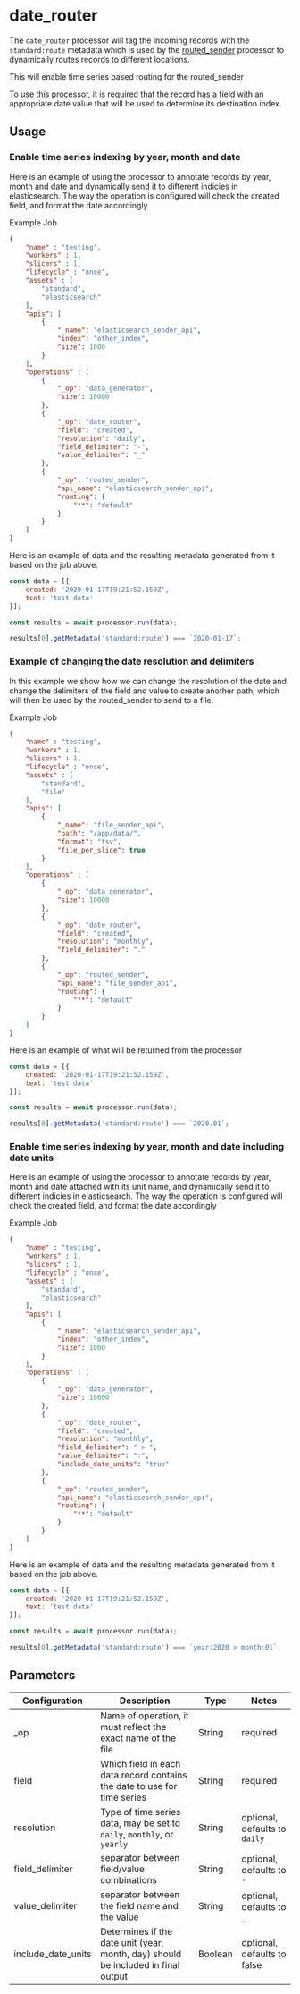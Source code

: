 # date_router

The `date_router` processor will tag the incoming records with the `standard:route` metadata which is used by the [routed_sender](./routed_sender.md) processor to dynamically routes records to different locations.

This will enable time series based routing for the routed_sender

To use this processor, it is required that the record has a field with an appropriate date value that will be used to determine its destination index.


## Usage

### Enable time series indexing by year, month and date
Here is an example of using the processor to annotate records by year, month and date and dynamically send it to different indicies in elasticsearch. The way the operation is configured will check the created field, and format the date accordingly

Example Job
```json
{
    "name" : "testing",
    "workers" : 1,
    "slicers" : 1,
    "lifecycle" : "once",
    "assets" : [
        "standard",
        "elasticsearch"
    ],
    "apis": [
        {
            "_name": "elasticsearch_sender_api",
            "index": "other_index",
            "size": 1000
        }
    ],
    "operations" : [
        {
            "_op": "data_generator",
            "size": 10000
        },
        {
            "_op": "date_router",
            "field": "created",
            "resolution": "daily",
            "field_delimiter": "-",
            "value_delimiter": "_"
        },
        {
            "_op": "routed_sender",
            "api_name": "elasticsearch_sender_api",
            "routing": {
                "**": "default"
            }
        }
    ]
}
```
Here is an example of data and the resulting metadata generated from it based on the job above.

``` javascript
const data = [{
    created: '2020-01-17T19:21:52.159Z',
    text: 'test data'
}];

const results = await processor.run(data);

results[0].getMetadata('standard:route') === `2020-01-17`;
```

### Example of changing the date resolution and delimiters
In this example we show how we can change the resolution of the date and change the delimiters of the field and value to create another path, which will then be used by the routed_sender to send to a file.

Example Job
```json
{
    "name" : "testing",
    "workers" : 1,
    "slicers" : 1,
    "lifecycle" : "once",
    "assets" : [
        "standard",
        "file"
    ],
    "apis": [
        {
            "_name": "file_sender_api",
            "path": "/app/data/",
            "format": "tsv",
            "file_per_slice": true
        }
    ],
    "operations" : [
        {
            "_op": "data_generator",
            "size": 10000
        },
        {
            "_op": "date_router",
            "field": "created",
            "resolution": "monthly",
            "field_delimiter": "."
        },
        {
            "_op": "routed_sender",
            "api_name": "file_sender_api",
            "routing": {
                "**": "default"
            }
        }
    ]
}
```
Here is an example of what will be returned from the processor
``` javascript
const data = [{
    created: '2020-01-17T19:21:52.159Z',
    text: 'test data'
}];

const results = await processor.run(data);

results[0].getMetadata('standard:route') === `2020.01`;
```

### Enable time series indexing by year, month and date including date units
Here is an example of using the processor to annotate records by year, month and date attached with its unit name, and dynamically send it to different indicies in elasticsearch. The way the operation is configured will check the created field, and format the date accordingly

Example Job
```json
{
    "name" : "testing",
    "workers" : 1,
    "slicers" : 1,
    "lifecycle" : "once",
    "assets" : [
        "standard",
        "elasticsearch"
    ],
    "apis": [
        {
            "_name": "elasticsearch_sender_api",
            "index": "other_index",
            "size": 1000
        }
    ],
    "operations" : [
        {
            "_op": "data_generator",
            "size": 10000
        },
        {
            "_op": "date_router",
            "field": "created",
            "resolution": "monthly",
            "field_delimiter": " > ",
            "value_delimiter": ":",
            "include_date_units": "true"
        },
        {
            "_op": "routed_sender",
            "api_name": "elasticsearch_sender_api",
            "routing": {
                "**": "default"
            }
        }
    ]
}
```
Here is an example of data and the resulting metadata generated from it based on the job above.

``` javascript
const data = [{
    created: '2020-01-17T19:21:52.159Z',
    text: 'test data'
}];

const results = await processor.run(data);

results[0].getMetadata('standard:route') === `year:2020 > month:01`;
```


## Parameters
| Configuration | Description | Type |  Notes |
| --------- | -------- | ------ | ------ |
| _op | Name of operation, it must reflect the exact name of the file | String | required |
| field | Which field in each data record contains the date to use for time series | String | required |
| resolution | Type of time series data, may be set to `daily`, `monthly`, or `yearly` | String | optional, defaults to `daily` |
| field_delimiter | separator between field/value combinations | String | optional, defaults to `-` |
| value_delimiter | separator between the field name and the value | String | optional, defaults to `_` |
| include_date_units | Determines if the date unit (year, month, day) should be included in final output | Boolean | optional, defaults to false |
